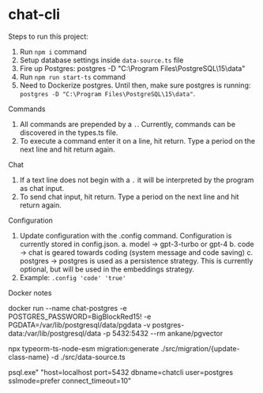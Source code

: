 # chat-cli

Steps to run this project:

1. Run `npm i` command
2. Setup database settings inside `data-source.ts` file
3. Fire up Postgres: postgres -D "C:\Program Files\PostgreSQL\15\data"
4. Run `npm run start-ts` command
5. Need to Dockerize postgres. Until then, make sure postgres is running: `postgres -D "C:\Program Files\PostgreSQL\15\data"`.

Commands
1. All commands are prepended by a `.`. Currently, commands can be discovered in the types.ts file.
2. To execute a command enter it on a line, hit return. Type a period on the next line and hit return again.

Chat
1. If a text line does not begin with a `.` it will be interpreted by the program as chat input.
2. To send chat input, hit return. Type a period on the next line and hit return again.

Configuration
1. Update configuration with the .config command. Configuration is currently stored in config.json. 
    a. model -> gpt-3-turbo or gpt-4
    b. code -> chat is geared towards coding (system message and code saving)
    c. postgres -> postgres is used as a persistence strategy. This is currently optional, but will be used in the embeddings strategy. 
2. Example: `.config 'code' 'true'` 

Docker notes

docker run --name chat-postgres -e POSTGRES_PASSWORD=BigBlockRed15! -e PGDATA=/var/lib/postgresql/data/pgdata -v postgres-data:/var/lib/postgresql/data -p 5432:5432 --rm ankane/pgvector

npx typeorm-ts-node-esm migration:generate ./src/migration/{update-class-name} -d ./src/data-source.ts

psql.exe" "host=localhost port=5432 dbname=chatcli user=postgres sslmode=prefer connect_timeout=10"